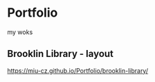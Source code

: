 # Portfolio
my woks

## Brooklin Library - layout
https://miu-cz.github.io/Portfolio/brooklin-library/
